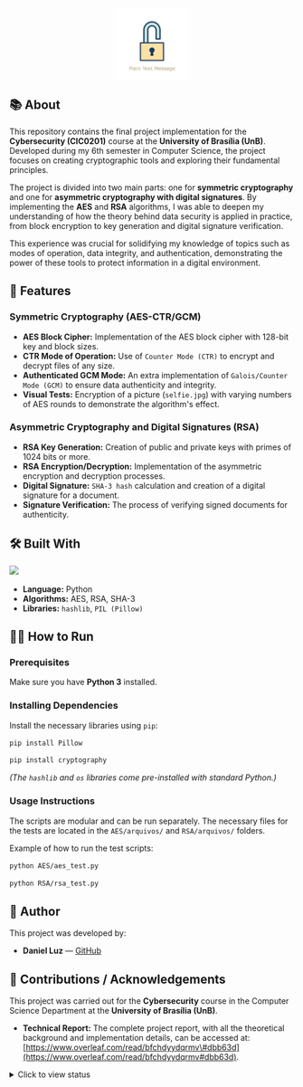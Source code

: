 <p align="center">
  <picture>
    <img src="encrypt.gif" width="25%">
  </picture>
</p>

## 📚 About

This repository contains the final project implementation for the **Cybersecurity (CIC0201)** course at the **University of Brasília (UnB)**. Developed during my 6th semester in Computer Science, the project focuses on creating cryptographic tools and exploring their fundamental principles.

The project is divided into two main parts: one for **symmetric cryptography** and one for **asymmetric cryptography with digital signatures**. By implementing the **AES** and **RSA** algorithms, I was able to deepen my understanding of how the theory behind data security is applied in practice, from block encryption to key generation and digital signature verification.

This experience was crucial for solidifying my knowledge of topics such as modes of operation, data integrity, and authentication, demonstrating the power of these tools to protect information in a digital environment.

## 📌 Features

### Symmetric Cryptography (AES-CTR/GCM)

- **AES Block Cipher:** Implementation of the AES block cipher with 128-bit key and block sizes.
- **CTR Mode of Operation:** Use of `Counter Mode (CTR)` to encrypt and decrypt files of any size.
- **Authenticated GCM Mode:** An extra implementation of `Galois/Counter Mode (GCM)` to ensure data authenticity and integrity.
- **Visual Tests:** Encryption of a picture (`selfie.jpg`) with varying numbers of AES rounds to demonstrate the algorithm's effect.

### Asymmetric Cryptography and Digital Signatures (RSA)

- **RSA Key Generation:** Creation of public and private keys with primes of 1024 bits or more.
- **RSA Encryption/Decryption:** Implementation of the asymmetric encryption and decryption processes.
- **Digital Signature:** `SHA-3 hash` calculation and creation of a digital signature for a document.
- **Signature Verification:** The process of verifying signed documents for authenticity.

## 🛠 Built With

<p align="left">
  <img src="https://skillicons.dev/icons?i=py,aes,rsa,sha" />
</p>

- **Language:** Python
- **Algorithms:** AES, RSA, SHA-3
- **Libraries:** `hashlib`, `PIL (Pillow)`

## 👨‍💻 How to Run

### Prerequisites

Make sure you have **Python 3** installed.

### Installing Dependencies

Install the necessary libraries using `pip`:

```bash
pip install Pillow
````

```bash
pip install cryptography
```

*(The `hashlib` and `os` libraries come pre-installed with standard Python.)*

### Usage Instructions

The scripts are modular and can be run separately. The necessary files for the tests are located in the `AES/arquivos/` and `RSA/arquivos/` folders.

Example of how to run the test scripts:

```bash
python AES/aes_test.py
```

```bash
python RSA/rsa_test.py
```

## 👥 Author

This project was developed by:

  - **Daniel Luz** — [GitHub](https://github.com/dancpluz)

## 🤝 Contributions / Acknowledgements

This project was carried out for the **Cybersecurity** course in the Computer Science Department at the **University of Brasília (UnB)**.

  - **Technical Report:** The complete project report, with all the theoretical background and implementation details, can be accessed at: [https://www.overleaf.com/read/bfchdyydqrmv\#dbb63d](https://www.overleaf.com/read/bfchdyydqrmv#dbb63d).

<details>
  <summary>Click to view status</summary>

  - [x] Implementation of the AES cipher (128 bits).
  - [x] Implementation of CTR mode of operation.
  - [x] Implementation of the RSA asymmetric cipher (1024+ bits).
  - [x] Implementation of Digital Signatures.
  - [x] Generation and verification of SHA-3 hashes.

</details>
